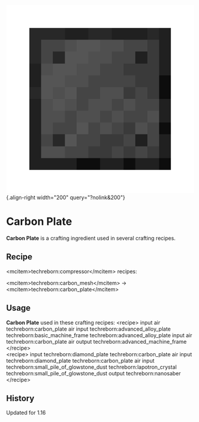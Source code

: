 ![Carbon Plate](/media/mods/techreborn/carbon_plate.png){.align-right width="200" query="?nolink&200"}

# Carbon Plate

**Carbon Plate** is a crafting ingredient used in several crafting recipes.

## Recipe

\<mcitem\>techreborn:compressor\</mcitem\> recipes:

\<mcitem\>techreborn:carbon_mesh\</mcitem\> -\> \<mcitem\>techreborn:carbon_plate\</mcitem\>

## Usage

**Carbon Plate** used in these crafting recipes: \<recipe\> input air techreborn:carbon_plate air input techreborn:advanced_alloy_plate techreborn:basic_machine_frame techreborn:advanced_alloy_plate input air techreborn:carbon_plate air output techreborn:advanced_machine_frame \</recipe\>\
\<recipe\> input techreborn:diamond_plate techreborn:carbon_plate air input techreborn:diamond_plate techreborn:carbon_plate air input techreborn:small_pile_of_glowstone_dust techreborn:lapotron_crystal techreborn:small_pile_of_glowstone_dust output techreborn:nanosaber \</recipe\>

## History

Updated for 1.16
